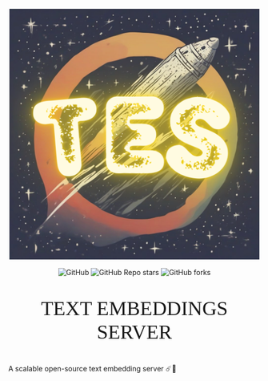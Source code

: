 <p align="center">
<img src="images/tes-logo.png" alt="texto alternativo" width="500" height="500">
</p>

<p align="center">
<img alt="GitHub" src="https://img.shields.io/github/license/vilsonrodrigues/text-embeddings-server.svg?color=yellow">
<img alt="GitHub Repo stars" src="https://img.shields.io/github/stars/vilsonrodrigues/text-embeddings-server.svg?color=green">
<img alt="GitHub forks" src="https://img.shields.io/github/forks/vilsonrodrigues/text-embeddings-server.svg?color=rose">
</p>


<p style="text-align:center; font-size:40px; font-family: 'Comic Sans MS', cursive;">TEXT EMBEDDINGS SERVER</p>


A scalable open-source text embedding server ☄️📄


